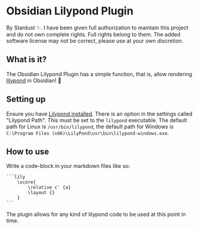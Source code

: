 # Obsidian Lilypond Plugin

By Stardust ✨. I have been given full authorization to maintain this project and do not own complete rights. Full rights belong to them.
The added software license may not be correct, please use at your own discretion.

## What is it?

The Obsidian Lilypond Plugin has a simple function, that is, allow rendering [lilypond](https://en.wikipedia.org/wiki/LilyPond) in Obsidian! 🎵

## Setting up

Ensure you have [Lilypond installed](https://lilypond.org/). There is an option in the settings called "Lilypond Path".
This must be set to the `lilypond` executable. The default path for Linux is `/usr/bin/lilypond`, the default path for
Windows is `C:\Program Files (x86)\LilyPond\usr\bin\lilypond-windows.exe`.

## How to use

Write a code-block in your markdown files like so:

	```lily
		\score{
			\relative c' {a}
			\layout {}
		}
	```

The plugin allows for any kind of lilypond code to be used at this point in time.

